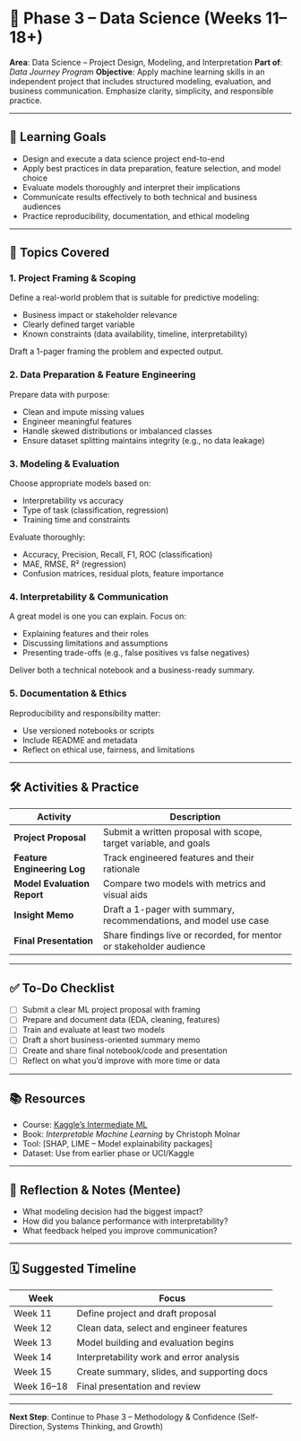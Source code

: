 # 🧠 Phase 3 – Data Science (Weeks 11–18+)

**Area**: Data Science – Project Design, Modeling, and Interpretation
**Part of**: _Data Journey Program_
**Objective**: Apply machine learning skills in an independent project that includes structured modeling, evaluation, and business communication. Emphasize clarity, simplicity, and responsible practice.

---

## 🌟 Learning Goals

- Design and execute a data science project end-to-end
- Apply best practices in data preparation, feature selection, and model choice
- Evaluate models thoroughly and interpret their implications
- Communicate results effectively to both technical and business audiences
- Practice reproducibility, documentation, and ethical modeling

---

## 🧩 Topics Covered

### 1. **Project Framing & Scoping**

Define a real-world problem that is suitable for predictive modeling:

- Business impact or stakeholder relevance
- Clearly defined target variable
- Known constraints (data availability, timeline, interpretability)

Draft a 1-pager framing the problem and expected output.

### 2. **Data Preparation & Feature Engineering**

Prepare data with purpose:

- Clean and impute missing values
- Engineer meaningful features
- Handle skewed distributions or imbalanced classes
- Ensure dataset splitting maintains integrity (e.g., no data leakage)

### 3. **Modeling & Evaluation**

Choose appropriate models based on:

- Interpretability vs accuracy
- Type of task (classification, regression)
- Training time and constraints

Evaluate thoroughly:

- Accuracy, Precision, Recall, F1, ROC (classification)
- MAE, RMSE, R² (regression)
- Confusion matrices, residual plots, feature importance

### 4. **Interpretability & Communication**

A great model is one you can explain. Focus on:

- Explaining features and their roles
- Discussing limitations and assumptions
- Presenting trade-offs (e.g., false positives vs false negatives)

Deliver both a technical notebook and a business-ready summary.

### 5. **Documentation & Ethics**

Reproducibility and responsibility matter:

- Use versioned notebooks or scripts
- Include README and metadata
- Reflect on ethical use, fairness, and limitations

---

## 🛠️ Activities & Practice

| Activity                    | Description                                                         |
| --------------------------- | ------------------------------------------------------------------- |
| **Project Proposal**        | Submit a written proposal with scope, target variable, and goals    |
| **Feature Engineering Log** | Track engineered features and their rationale                       |
| **Model Evaluation Report** | Compare two models with metrics and visual aids                     |
| **Insight Memo**            | Draft a 1-pager with summary, recommendations, and model use case   |
| **Final Presentation**      | Share findings live or recorded, for mentor or stakeholder audience |

---

## ✅ To-Do Checklist

- [ ] Submit a clear ML project proposal with framing
- [ ] Prepare and document data (EDA, cleaning, features)
- [ ] Train and evaluate at least two models
- [ ] Draft a short business-oriented summary memo
- [ ] Create and share final notebook/code and presentation
- [ ] Reflect on what you’d improve with more time or data

---

## 📚 Resources

- Course: [Kaggle’s Intermediate ML](https://www.kaggle.com/learn/intermediate-machine-learning)
- Book: _Interpretable Machine Learning_ by Christoph Molnar
- Tool: \[SHAP, LIME – Model explainability packages]
- Dataset: Use from earlier phase or UCI/Kaggle

---

## 📝 Reflection & Notes (Mentee)

- What modeling decision had the biggest impact?
- How did you balance performance with interpretability?
- What feedback helped you improve communication?

---

## 🗓️ Suggested Timeline

| Week       | Focus                                       |
| ---------- | ------------------------------------------- |
| Week 11    | Define project and draft proposal           |
| Week 12    | Clean data, select and engineer features    |
| Week 13    | Model building and evaluation begins        |
| Week 14    | Interpretability work and error analysis    |
| Week 15    | Create summary, slides, and supporting docs |
| Week 16–18 | Final presentation and review               |

---

**Next Step**: Continue to Phase 3 – Methodology & Confidence (Self-Direction, Systems Thinking, and Growth)
